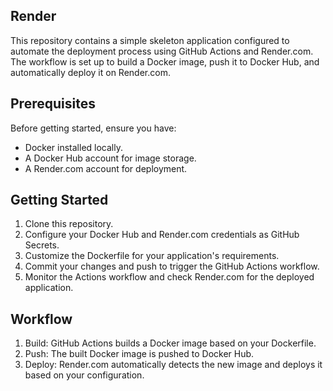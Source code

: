 ## Render

This repository contains a simple skeleton application configured to automate the deployment process using GitHub Actions and Render.com. The workflow is set up to build a Docker image, push it to Docker Hub, and automatically deploy it on Render.com.

## Prerequisites
Before getting started, ensure you have:

- Docker installed locally.
- A Docker Hub account for image storage.
- A Render.com account for deployment.

## Getting Started
1. Clone this repository.
1. Configure your Docker Hub and Render.com credentials as GitHub Secrets.
1. Customize the Dockerfile for your application's requirements.
1. Commit your changes and push to trigger the GitHub Actions workflow.
1. Monitor the Actions workflow and check Render.com for the deployed application.

## Workflow
1. Build: GitHub Actions builds a Docker image based on your Dockerfile.
1. Push: The built Docker image is pushed to Docker Hub.
1. Deploy: Render.com automatically detects the new image and deploys it based on your configuration.
